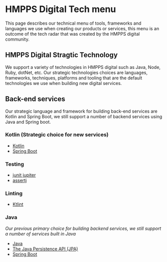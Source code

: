 # HMPPS Digital Tech menu

This page describes our technical menu of tools, frameworks and languages we use when creating our products or services, this menu is an outcome of the tech radar that was created by the HMPPS digital community. 

## HMPPS Digital Stragtic Technology

We support a variety of technologies in HMPPS digital such as Java, Node, Ruby, dotNet, etc. Our strategic technologies choices are languages, frameworks, techniques, platforms and tooling that are the default technologies we use when building new digital services.

## Back-end services
Our strategic language and framework for building back-end services are Kotlin and Spring Boot, we still support a number of backend services using Java and Spring boot.

### Kotlin (Strategic choice for new services) 

- [Kotlin](https://kotlinlang.org)
- [Spring Boot](https://spring.io/projects/spring-boot)
 
### Testing

- [junit jupiter](https://junit.org/junit5/) 
- [assertj](https://joel-costigliola.github.io/assertj/) 

### Linting

- [Ktlint](https://github.com/pinterest/ktlint)
  
### Java 
*Our previous primary choice for building backend services, we still support a number of services built in Java*
- [Java](https://www.java.com/en/)
- [The Java Persistence API (JPA)](https://docs.oracle.com/javaee/6/tutorial/doc/bnbpz.html)
- [Spring Boot](https://spring.io/projects/spring-boot)

